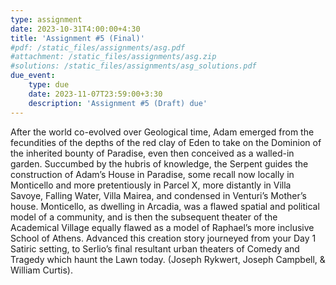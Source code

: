 ```yaml
---
type: assignment
date: 2023-10-31T4:00:00+4:30
title: 'Assignment #5 (Final)'
#pdf: /static_files/assignments/asg.pdf
#attachment: /static_files/assignments/asg.zip
#solutions: /static_files/assignments/asg_solutions.pdf
due_event: 
    type: due
    date: 2023-11-07T23:59:00+3:30
    description: 'Assignment #5 (Draft) due'
---
```

After the world co-evolved over Geological time, Adam emerged from the fecundities of the depths of the red clay of Eden to take on the Dominion of the inherited bounty of Paradise, even then conceived as a walled-in garden. Succumbed by the hubris of knowledge, the Serpent guides the construction of Adam’s House in Paradise, some recall now locally in Monticello and more pretentiously in Parcel X, more distantly in Villa Savoye, Falling Water, Villa Mairea, and condensed in Venturi’s Mother’s house. Monticello, as dwelling in Arcadia, was a flawed spatial and political model of a community, and is then the subsequent theater of the Academical Village equally flawed as a model of Raphael’s more inclusive School of Athens. Advanced this creation story journeyed from your Day 1 Satiric setting, to Serlio’s final resultant urban theaters of Comedy and Tragedy which haunt the Lawn today.
(Joseph Rykwert, Joseph Campbell, & William Curtis).